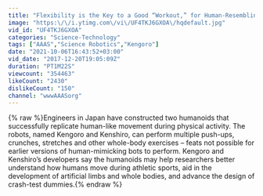 ```yaml
---
title: "Flexibility is the Key to a Good “Workout,” for Human-Resembling Robots"
image: "https:\/\/i.ytimg.com\/vi\/UF4TKJ6GXOA\/hqdefault.jpg"
vid_id: "UF4TKJ6GXOA"
categories: "Science-Technology"
tags: ["AAAS","Science Robotics","Kengoro"]
date: "2021-10-06T16:43:52+03:00"
vid_date: "2017-12-20T19:05:09Z"
duration: "PT1M22S"
viewcount: "354463"
likeCount: "2430"
dislikeCount: "150"
channel: "wwwAAASorg"
---
```

{% raw %}Engineers in Japan have constructed two humanoids that successfully replicate human-like movement during physical activity. The robots, named Kengoro and Kenshiro, can perform multiple push-ups, crunches, stretches and other whole-body exercises – feats not possible for earlier versions of human-mimicking bots to perform. Kengoro and Kenshiro’s developers say the humanoids may help researchers better understand how humans move during athletic sports, aid in the development of artificial limbs and whole bodies, and advance the design of crash-test dummies.{% endraw %}
